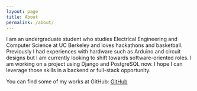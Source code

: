 ```yaml
---
layout: page
title: About
permalink: /about/
---
```


I am an undergraduate student who studies Electrical Engineering and Computer Science at UC Berkeley and loves hackathons and basketball. Previously I had experiences with hardware such as Arduino and circuit designs but I am currently looking to shift towards software-oriented roles. I am working on a project using Django and PostgreSQL now. I hope I can leverage those skills in a backend or full-stack opportunity.

You can find some of my works at GitHub:
[GitHub](https://github.com/hyoshida123)
